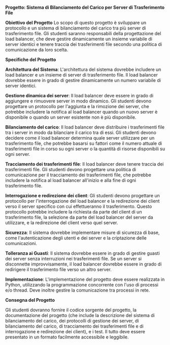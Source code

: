 **Progetto: Sistema di Bilanciamento del Carico per Server di Trasferimento File**

**Obiettivo del Progetto**
Lo scopo di questo progetto è sviluppare un protocollo e un sistema di bilanciamento del carico tra più server di trasferimento file. 
Gli studenti saranno responsabili della progettazione del load balancer, che deve gestire dinamicamente un insieme variabile di server identici e tenere traccia dei trasferimenti file secondo una politica di comunicazione da loro scelta.

**Specifiche del Progetto**

  **Architettura del Sistema**: L'architettura del sistema dovrebbe includere un load balancer e un insieme di server di trasferimento file. 
  Il load balancer dovrebbe essere in grado di gestire dinamicamente un numero variabile di server identici.

  **Gestione dinamica dei server**: Il load balancer deve essere in grado di aggiungere e rimuovere server in modo dinamico. 
  Gli studenti devono progettare un protocollo per l'aggiunta e la rimozione dei server, che potrebbe includere la notifica al load balancer quando un nuovo server è disponibile o quando un server esistente non è più disponibile.

  **Bilanciamento del carico**: Il load balancer deve distribuire i trasferimenti file tra i server in modo da bilanciare il carico tra di essi. Gli studenti devono decidere come il load balancer determina quale server utilizzare per un trasferimento file, che potrebbe basarsi su fattori come il numero attuale di trasferimenti file in corso su ogni server o la quantità di risorse disponibili su ogni server.

  **Tracciamento dei trasferimenti file**: Il load balancer deve tenere traccia dei trasferimenti file. Gli studenti devono progettare una politica di comunicazione per il tracciamento dei trasferimenti file, che potrebbe includere la notifica al load balancer all'inizio e alla fine di ogni trasferimento file.

  **Interrogazione e redirezione dei client**: Gli studenti devono progettare un protocollo per l'interrogazione del load balancer e la redirezione dei client verso il server specifico con cui effettueranno il trasferimento. Questo protocollo potrebbe includere la richiesta da parte del client di un trasferimento file, la selezione da parte del load balancer del server da utilizzare, e la redirezione del client verso quel server.

  **Sicurezza**: Il sistema dovrebbe implementare misure di sicurezza di base, come l'autenticazione degli utenti e dei server e la criptazione delle comunicazioni.

  **Tolleranza ai Guasti**: Il sistema dovrebbe essere in grado di gestire guasti dei server senza interruzioni nei trasferimenti file. Se un server si disconnette improvvisamente, il load balancer dovrebbe essere in grado di redirigere il trasferimento file verso un altro server.

  **Implementazione**: L'implementazione del progetto deve essere realizzata in Python, utilizzando la programmazione concorrente con l'uso di processi e/o thread. Deve inoltre gestire la comunicazione tra processi in rete.

**Consegna del Progetto**

Gli studenti dovranno fornire il codice sorgente del progetto, la documentazione del progetto (che include la descrizione del sistema di bilanciamento del carico, 
dei protocolli di gestione dei server, di bilanciamento del carico, di tracciamento dei trasferimenti file e di interrogazione e redirezione dei client), e i test. 
Il tutto deve essere presentato in un formato facilmente accessibile e leggibile.
